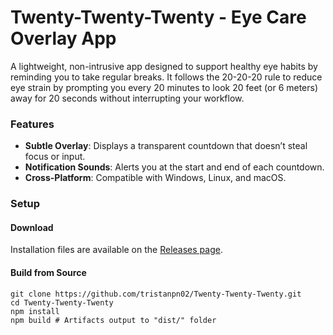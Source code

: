 # Twenty-Twenty-Twenty - Eye Care Overlay App

A lightweight, non-intrusive app designed to support healthy eye habits by reminding you to take regular breaks.
It follows the 20-20-20 rule to reduce eye strain by prompting you every 20 minutes to look 20 feet (or 6 meters) away for 20 seconds without interrupting your workflow.

### Features
- **Subtle Overlay**: Displays a transparent countdown that doesn’t steal focus or input.
- **Notification Sounds**: Alerts you at the start and end of each countdown.
- **Cross-Platform**: Compatible with Windows, Linux, and macOS.

### Setup
#### Download
Installation files are available on the [Releases page](https://github.com/tristanpn02/Twenty-Twenty-Twenty/releases).

#### Build from Source
```shell
git clone https://github.com/tristanpn02/Twenty-Twenty-Twenty.git
cd Twenty-Twenty-Twenty
npm install
npm build # Artifacts output to "dist/" folder
```
